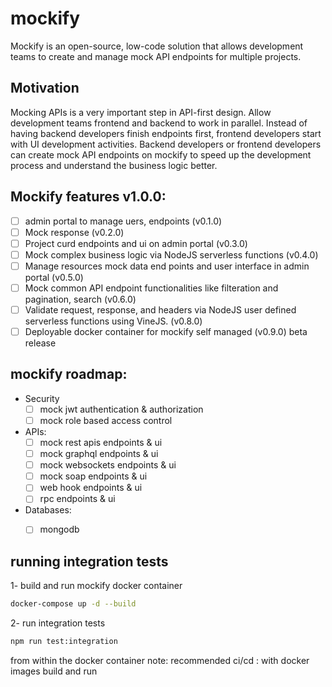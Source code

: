 # mockify
Mockify is an open-source, low-code solution that allows development teams to create and manage mock API endpoints for multiple projects.

## Motivation 
Mocking APIs is a very important step in API-first design. Allow development teams frontend and backend to work in parallel. Instead of having backend developers finish endpoints first, frontend developers start with UI development activities. Backend developers or frontend developers can create mock API endpoints on mockify to speed up the development process and understand the business logic better.

## Mockify features v1.0.0:
- [ ] admin portal to manage uers, endpoints (v0.1.0)
- [ ] Mock response (v0.2.0)
- [ ] Project curd endpoints and ui on admin portal (v0.3.0)
- [ ] Mock complex business logic via NodeJS serverless functions (v0.4.0)
- [ ] Manage resources mock data end points and user interface in admin portal (v0.5.0)
- [ ] Mock common API endpoint functionalities like filteration and pagination, search (v0.6.0)
- [ ] Validate request, response, and headers via NodeJS user defined serverless functions using VineJS. (v0.8.0)
- [ ] Deployable docker container for mockify self managed (v0.9.0) beta release 

## mockify roadmap: 
- Security
  + [ ] mock jwt authentication & authorization
  + [ ] mock role based access control
- APIs:
  + [ ] mock rest apis endpoints & ui
  + [ ] mock graphql endpoints & ui 
  + [ ] mock websockets endpoints & ui
  + [ ] mock soap endpoints & ui
  + [ ] web hook endpoints & ui
  + [ ] rpc endpoints & ui
- Databases:
  + [ ] mongodb


## running integration tests 
1- build and run mockify docker container
```bash
docker-compose up -d --build
```
2- run integration tests
```bash
npm run test:integration
```
from within the docker container 
note: recommended ci/cd : with docker images build and run